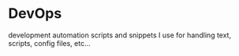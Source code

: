 # DevOps
development automation
scripts and snippets I use for handling text, scripts, config files, etc...
